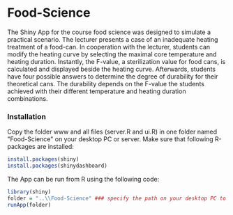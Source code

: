 # Food-Science

The Shiny App for the course food science was designed to simulate a practical scenario. The lecturer presents a case of an inadequate heating treatment of a food-can. In cooperation with the lecturer, students can modify the heating curve by selecting the maximal core temperature and heating duration. Instantly, the F-value, a sterilization value for food cans, is calculated and displayed beside the heating curve. Afterwards, students have four possible answers to determine the degree of durability for their theoretical cans. The durability depends on the F-value the students achieved with their different temperature and heating duration combinations.


### Installation

Copy the folder www and all files (server.R and ui.R) in one folder named "Food-Science" on your desktop PC or server.
Make sure that following R-packages are installed:
```r
install.packages(shiny)
install.packages(shinydashboard)

```

The App can be run from R using the following code:

```r
library(shiny)
folder = "..\\Food-Science" ### specify the path on your desktop PC to the Food-Science folder
runApp(folder)
```

